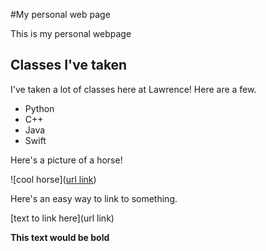 #My personal web page

This is my personal webpage

## Classes I've taken

I've taken a lot of classes here at Lawrence! Here are a few.

- Python
- C++
- Java
- Swift

Here's a picture of a horse!

![cool horse]([url link](https://th.bing.com/th/id/R.38d505da022c387aa620b4a8cd61f5d8?rik=3R5LVK7rTmc98g&riu=http%3a%2f%2fchildrensdirectory.net%2fwp-content%2fuploads%2f2014%2f10%2fsoccer.jpg&ehk=bKNzwh5BD%2f41s2r%2bbm2drNvt%2bviZ4pFc%2bmyPONRo4j4%3d&risl=&pid=ImgRaw&r=0))

Here's an easy way to link to something.

[text to link here](url link)

<b>This text would be bold</b>
